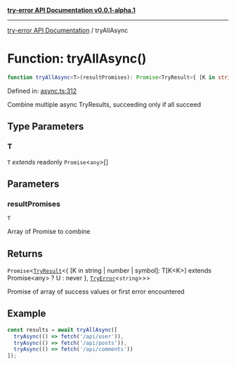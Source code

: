 [**try-error API Documentation v0.0.1-alpha.1**](../index.md)

***

[try-error API Documentation](../index.md) / tryAllAsync

# Function: tryAllAsync()

```ts
function tryAllAsync<T>(resultPromises): Promise<TryResult<{ [K in string | number | symbol]: T[K<K>] extends Promise<any> ? U : never }, TryError<string>>>;
```

Defined in: [async.ts:312](https://github.com/oconnorjohnson/try-error/blob/e3ae0308069a4fba073f4543d527ad76373db795/src/async.ts#L312)

Combine multiple async TryResults, succeeding only if all succeed

## Type Parameters

### T

`T` *extends* readonly `Promise`\<`any`\>[]

## Parameters

### resultPromises

`T`

Array of Promise<TryResult> to combine

## Returns

`Promise`\<[`TryResult`](../type-aliases/TryResult.md)\<\{ \[K in string \| number \| symbol\]: T\[K\<K\>\] extends Promise\<any\> ? U : never \}, [`TryError`](../interfaces/TryError.md)\<`string`\>\>\>

Promise of array of success values or first error encountered

## Example

```typescript
const results = await tryAllAsync([
  tryAsync(() => fetch('/api/user')),
  tryAsync(() => fetch('/api/posts')),
  tryAsync(() => fetch('/api/comments'))
]);
```
